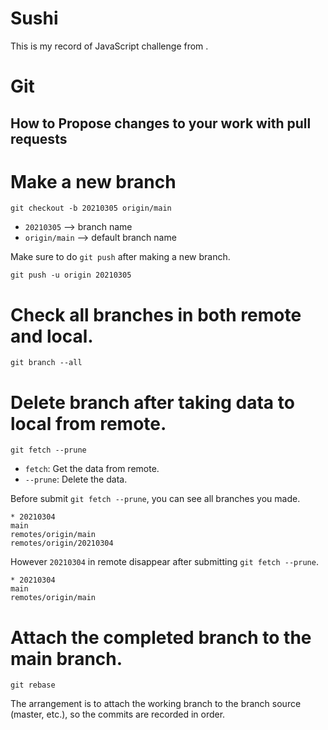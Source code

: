 # Sushi
This is my record of JavaScript challenge from .

# Git

## How to Propose changes to your work with pull requests

# Make a new branch
```Git
git checkout -b 20210305 origin/main
```

- `20210305` --> branch name
- `origin/main` --> default branch name

Make sure to do `git push` after making a new branch.
```Git
git push -u origin 20210305
```

# Check all branches in both remote and local.
```Git
git branch --all
```

# Delete branch after taking data to local from remote.
```Git
git fetch --prune
```
- `fetch`: Get the data from remote.
- `--prune`: Delete the data.

Before submit `git fetch --prune`, you can see all branches you made.
```Git
* 20210304
main
remotes/origin/main
remotes/origin/20210304
```
However `20210304` in remote disappear after submitting `git fetch --prune`.
```Git
* 20210304
main
remotes/origin/main
```

# Attach the completed branch to the main branch.
```Git
git rebase
```
The arrangement is to attach the working branch to the branch source (master, etc.), so the commits are recorded in order.